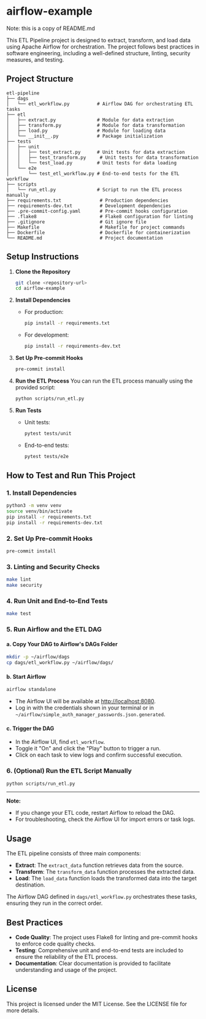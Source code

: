 # airflow-example

Note: this is a copy of README.md

This ETL Pipeline project is designed to extract, transform, and load data using Apache Airflow for orchestration. The project follows best practices in software engineering, including a well-defined structure, linting, security measures, and testing.

## Project Structure

```
etl-pipeline
├── dags
│   └── etl_workflow.py          # Airflow DAG for orchestrating ETL tasks
├── etl
│   ├── extract.py               # Module for data extraction
│   ├── transform.py             # Module for data transformation
│   ├── load.py                  # Module for loading data
│   └── __init__.py              # Package initialization
├── tests
│   ├── unit
│   │   ├── test_extract.py      # Unit tests for data extraction
│   │   ├── test_transform.py     # Unit tests for data transformation
│   │   └── test_load.py         # Unit tests for data loading
│   └── e2e
│       └── test_etl_workflow.py # End-to-end tests for the ETL workflow
├── scripts
│   └── run_etl.py               # Script to run the ETL process manually
├── requirements.txt              # Production dependencies
├── requirements-dev.txt          # Development dependencies
├── .pre-commit-config.yaml       # Pre-commit hooks configuration
├── .flake8                       # Flake8 configuration for linting
├── .gitignore                    # Git ignore file
├── Makefile                      # Makefile for project commands
├── Dockerfile                    # Dockerfile for containerization
└── README.md                     # Project documentation
```

## Setup Instructions

1. **Clone the Repository**

   ```bash
   git clone <repository-url>
   cd airflow-example
   ```

2. **Install Dependencies**

   - For production:
     ```bash
     pip install -r requirements.txt
     ```
   - For development:
     ```bash
     pip install -r requirements-dev.txt
     ```

3. **Set Up Pre-commit Hooks**

   ```bash
   pre-commit install
   ```

4. **Run the ETL Process**
   You can run the ETL process manually using the provided script:

   ```bash
   python scripts/run_etl.py
   ```

5. **Run Tests**
   - Unit tests:
     ```bash
     pytest tests/unit
     ```
   - End-to-end tests:
     ```bash
     pytest tests/e2e
     ```

## How to Test and Run This Project

### 1. Install Dependencies

```bash
python3 -m venv venv
source venv/bin/activate
pip install -r requirements.txt
pip install -r requirements-dev.txt
```

### 2. Set Up Pre-commit Hooks

```bash
pre-commit install
```

### 3. Linting and Security Checks

```bash
make lint
make security
```

### 4. Run Unit and End-to-End Tests

```bash
make test
```

### 5. Run Airflow and the ETL DAG

#### a. Copy Your DAG to Airflow's DAGs Folder

```bash
mkdir -p ~/airflow/dags
cp dags/etl_workflow.py ~/airflow/dags/
```

#### b. Start Airflow

```bash
airflow standalone
```

- The Airflow UI will be available at [http://localhost:8080](http://localhost:8080).
- Log in with the credentials shown in your terminal or in `~/airflow/simple_auth_manager_passwords.json.generated`.

#### c. Trigger the DAG

- In the Airflow UI, find `etl_workflow`.
- Toggle it "On" and click the "Play" button to trigger a run.
- Click on each task to view logs and confirm successful execution.

### 6. (Optional) Run the ETL Script Manually

```bash
python scripts/run_etl.py
```

---

**Note:**

- If you change your ETL code, restart Airflow to reload the DAG.
- For troubleshooting, check the Airflow UI for import errors or task logs.

## Usage

The ETL pipeline consists of three main components:

- **Extract**: The `extract_data` function retrieves data from the source.
- **Transform**: The `transform_data` function processes the extracted data.
- **Load**: The `load_data` function loads the transformed data into the target destination.

The Airflow DAG defined in `dags/etl_workflow.py` orchestrates these tasks, ensuring they run in the correct order.

## Best Practices

- **Code Quality**: The project uses Flake8 for linting and pre-commit hooks to enforce code quality checks.
- **Testing**: Comprehensive unit and end-to-end tests are included to ensure the reliability of the ETL process.
- **Documentation**: Clear documentation is provided to facilitate understanding and usage of the project.

## License

This project is licensed under the MIT License. See the LICENSE file for more details.
